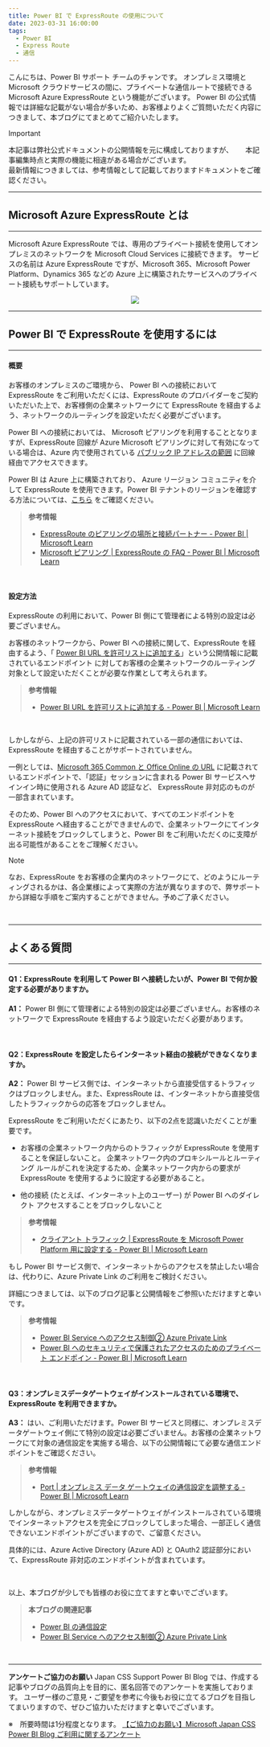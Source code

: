 ```yaml
---
title: Power BI で ExpressRoute の使用について
date: 2023-03-31 16:00:00 
tags:
  - Power BI　　
  - Express Route
  - 通信
---
```


こんにちは、Power BI サポート チームのチャンです。
オンプレミス環境と Microsoft クラウドサービスの間に、プライベートな通信ルートで接続できる Microsoft Azure ExpressRoute という機能がございます。
Power BI の公式情報では詳細な記載がない場合が多いため、お客様よりよくご質問いただく内容につきまして、本ブログにてまとめてご紹介いたします。

<!-- more -->

> [!IMPORTANT]  
> 本記事は弊社公式ドキュメントの公開情報を元に構成しておりますが、　　
> 本記事編集時点と実際の機能に相違がある場合がございます。  
> 最新情報につきましては、参考情報として記載しておりますドキュメントをご確認ください。

---
## Microsoft Azure ExpressRoute とは
---
Microsoft Azure ExpressRoute では、専用のプライベート接続を使用してオンプレミスのネットワークを Microsoft Cloud Services に接続できます。
サービスの名前は Azure ExpressRoute ですが、Microsoft 365、Microsoft Power Platform、Dynamics 365 などの Azure 上に構築されたサービスへのプライベート接続もサポートしています。

<div align="center">
<img src="https://learn.microsoft.com/ja-jp/power-platform/guidance/expressroute/media/expressroute-overview.png">
</div>

---
## Power BI で ExpressRoute を使用するには
---

#### 概要

お客様のオンプレミスのご環境から、 Power BI への接続において ExpressRoute をご利用いただくには、ExpressRoute のプロバイダーをご契約いただいた上で、お客様側の企業ネットワークにて ExpressRoute を経由するよう、ネットワークのルーティングを設定いただく必要がございます。

Power BI への接続においては、 Microsoft ピアリングを利用することとなりますが、ExpressRoute 回線が Azure Microsoft ピアリングに対して有効になっている場合は、Azure 内で使用されている [パブリック IP アドレスの範囲](https://learn.microsoft.com/ja-jp/azure/virtual-network/ip-services/public-ip-addresses#public-ip-addresses) に回線経由でアクセスできます。

Power BI は Azure 上に構築されており、 Azure リージョン コミュニティを介して ExpressRoute を使用できます。Power BI テナントのリージョンを確認する方法については、[こちら](https://learn.microsoft.com/ja-jp/power-bi/service-admin-where-is-my-tenant-located) をご確認ください。

> **参考情報**
> - [ExpressRoute のピアリングの場所と接続パートナー - Power BI | Microsoft Learn](https://learn.microsoft.com/ja-jp/azure/expressroute/expressroute-locations-providers)
> - [Microsoft ピアリング | ExpressRoute の FAQ - Power BI | Microsoft Learn](https://learn.microsoft.com/ja-jp/azure/expressroute/expressroute-faqs#microsoft-peering)

</br>

#### 設定方法

ExpressRoute の利用において、Power BI 側にて管理者による特別の設定は必要ございません。

お客様のネットワークから、Power BI への接続に関して、ExpressRoute を経由するよう、「 [Power BI URL を許可リストに追加する](https://learn.microsoft.com/ja-jp/power-bi/admin/power-bi-allow-list-urls)」という公開情報に記載されているエンドポイント に対してお客様の企業ネットワークのルーティング対象として設定いただくことが必要な作業として考えられます。

> **参考情報** 
> - [Power BI URL を許可リストに追加する - Power BI | Microsoft Learn](https://learn.microsoft.com/ja-jp/power-bi/admin/power-bi-allow-list-urls)
</br>

しかしながら、上記の許可リストに記載されている一部の通信においては、ExpressRoute を経由することがサポートされていません。

一例としては、[Microsoft 365 Common と Office Online の URL](https://learn.microsoft.com/ja-jp/microsoft-365/enterprise/urls-and-ip-address-ranges?view=o365-worldwide#microsoft-365-common-and-office-online) に記載されているエンドポイントで、「認証」セッションに含まれる Power BI サービスへサインイン時に使用される Azure AD 認証など、 ExpressRoute 非対応のものが一部含まれています。

そのため、Power BI へのアクセスにおいて、すべてのエンドポイントを ExpressRoute へ経由することができませんので、企業ネットワークにてインターネット接続をブロックしてしまうと、Power BI をご利用いただくのに支障が出る可能性があることをご理解ください。

> [!NOTE] 
> なお、ExpressRoute をお客様の企業内のネットワークにて、どのようにルーティングされるかは、各企業様によって実際の方法が異なりますので、弊サポートから詳細な手順をご案内することができません。予めご了承ください。
</br>

---
## よくある質問
---
#### Q1：ExpressRoute を利用して Power BI へ接続したいが、Power BI で何か設定する必要がありますか。
**A1：** Power BI 側にて管理者による特別の設定は必要ございません。お客様のネットワークで ExpressRoute を経由するよう設定いただく必要があります。

</br>

#### Q2：ExpressRoute を設定したらインターネット経由の接続ができなくなりますか。
**A2：** Power BI サービス側では、インターネットから直接受信するトラフィックはブロックしません。また、ExpressRoute は、インターネットから直接受信したトラフィックからの応答をブロックしません。

ExpressRoute をご利用いただくにあたり、以下の2点を認識いただくことが重要です。
- お客様の企業ネットワーク内からのトラフィックが ExpressRoute を使用することを保証しないこと。 企業ネットワーク内のプロキシルールとルーティング ルールがこれを決定するため、企業ネットワーク内からの要求が ExpressRoute を使用するように設定する必要があること。

- 他の接続 (たとえば、インターネット上のユーザー) が Power BI へのダイレクト アクセスすることをブロックしないこと

> **参考情報** 
> - [クライアント トラフィック | ExpressRoute を Microsoft Power Platform 用に設定する - Power BI | Microsoft Learn](https://learn.microsoft.com/ja-jp/power-platform/guidance/expressroute/setup#client-traffic)

もし Power BI サービス側で、インターネットからのアクセスを禁止したい場合は、代わりに、Azure Private Link のご利用をご検討ください。

詳細につきましては、以下のブログ記事と公開情報をご参照いただけますと幸いです。

> **参考情報** 
> - [Power BI Service へのアクセス制御② Azure Private Link](../pbi_privatelink)
> - [Power BI へのセキュリティで保護されたアクセスのためのプライベート エンドポイン - Power BI | Microsoft Learn](https://learn.microsoft.com/ja-jp/power-bi/enterprise/service-security-private-links)

</br>

#### Q3：オンプレミスデータゲートウェイがインストールされている環境で、ExpressRoute を利用できますか。
**A3：** はい、ご利用いただけます。Power BI サービスと同様に、オンプレミスデータゲートウェイ側にて特別の設定は必要ございません。お客様の企業ネットワークにて対象の通信設定を実施する場合、以下の公開情報にて必要な通信エンドポイントをご確認ください。

> **参考情報** 
> - [Port | オンプレミス データ ゲートウェイの通信設定を調整する - Power BI | Microsoft Learn](https://learn.microsoft.com/ja-jp/data-integration/gateway/service-gateway-communication)


しかしながら、オンプレミスデータゲートウェイがインストールされている環境でインターネットアクセスを完全にブロックしてしまった場合、一部正しく通信できないエンドポイントがございますので、ご留意ください。

具体的には、Azure Active Directory (Azure AD) と OAuth2 認証部分において、ExpressRoute 非対応のエンドポイントが含まれています。

</br>

以上、本ブログが少しでも皆様のお役に立てますと幸いでございます。

> **本ブログの関連記事**
> - [Power BI の通信設定](../pbi_pbiservice_network/)
> - [Power BI Service へのアクセス制御② Azure Private Link](../pbi_privatelink)

</br>

---

**アンケートご協力のお願い**
Japan CSS Support Power BI Blog では、作成する記事やブログの品質向上を目的に、匿名回答でのアンケートを実施しております。
ユーザー様のご意見・ご要望を参考に今後もお役に立てるブログを目指してまいりますので、ぜひご協力いただけますと幸いでございます。 

※　所要時間は1分程度となります。
[【ご協力のお願い】Microsoft Japan CSS Power BI Blog ご利用に関するアンケート](https://jpbap-sqlbi.github.io/blog/powerbi/pbi_blogsurvey2022/)


